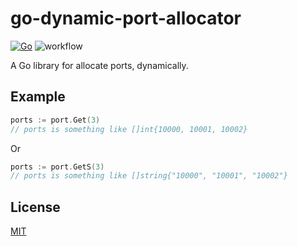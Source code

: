 # go-dynamic-port-allocator

[![Go](https://pkg.go.dev/badge/github.com/1eedaegon/go-dynamic-port-allocator.svg)](https://pkg.go.dev/github.com/1eedaegon/go-dynamic-port-allocator)
![workflow](https://github.com/1eedaegon/go-dynamic-port-allocator/actions/workflows/go.yml/badge.svg)

A Go library for allocate ports, dynamically.

## Example

```go
ports := port.Get(3)
// ports is something like []int{10000, 10001, 10002}
```

Or

```go
ports := port.GetS(3)
// ports is something like []string{"10000", "10001", "10002"}
```

## License

[MIT](LICENSE)
